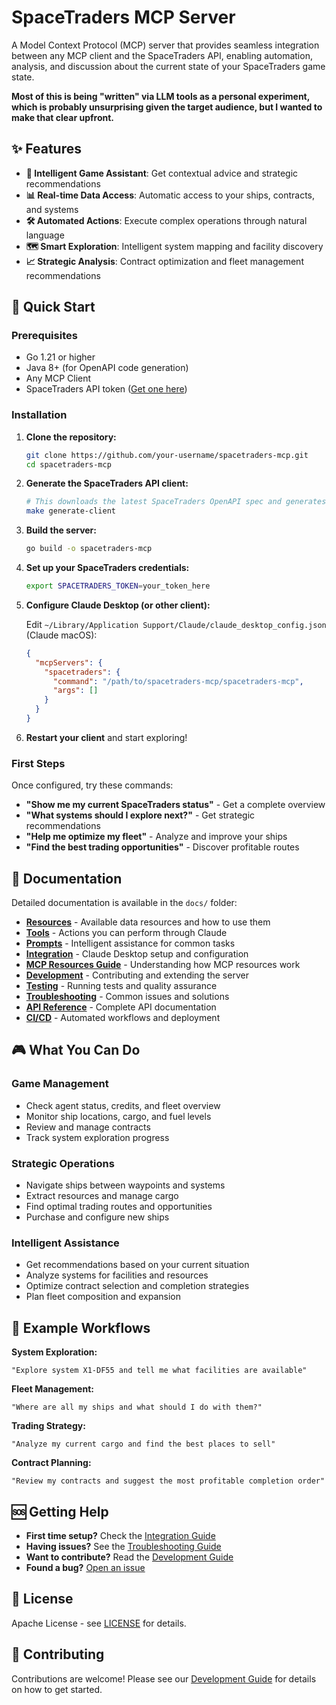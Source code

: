 # SpaceTraders MCP Server

A Model Context Protocol (MCP) server that provides seamless integration between any MCP client and the SpaceTraders API, enabling automation, analysis, and discussion about the current state of your SpaceTraders game state.

**Most of this is being "written" via LLM tools as a personal experiment, which is probably unsurprising given the target audience, but I wanted to make that clear upfront.**

## ✨ Features

- **🤖 Intelligent Game Assistant**: Get contextual advice and strategic recommendations
- **📊 Real-time Data Access**: Automatic access to your ships, contracts, and systems
- **🛠️ Automated Actions**: Execute complex operations through natural language
- **🗺️ Smart Exploration**: Intelligent system mapping and facility discovery
- **📈 Strategic Analysis**: Contract optimization and fleet management recommendations

## 🚀 Quick Start

### Prerequisites

- Go 1.21 or higher
- Java 8+ (for OpenAPI code generation)
- Any MCP Client
- SpaceTraders API token ([Get one here](https://spacetraders.io))

### Installation

1. **Clone the repository:**
   ```bash
   git clone https://github.com/your-username/spacetraders-mcp.git
   cd spacetraders-mcp
   ```

2. **Generate the SpaceTraders API client:**
   ```bash
   # This downloads the latest SpaceTraders OpenAPI spec and generates the Go client
   make generate-client
   ```

3. **Build the server:**
   ```bash
   go build -o spacetraders-mcp
   ```

4. **Set up your SpaceTraders credentials:**
   ```bash
   export SPACETRADERS_TOKEN=your_token_here
   ```

5. **Configure Claude Desktop (or other client):**
   
   Edit `~/Library/Application Support/Claude/claude_desktop_config.json` (Claude macOS):
   ```json
   {
     "mcpServers": {
       "spacetraders": {
         "command": "/path/to/spacetraders-mcp/spacetraders-mcp",
         "args": []
       }
     }
   }
   ```

4. **Restart your client** and start exploring!

### First Steps

Once configured, try these commands:

- **"Show me my current SpaceTraders status"** - Get a complete overview
- **"What systems should I explore next?"** - Get strategic recommendations  
- **"Help me optimize my fleet"** - Analyze and improve your ships
- **"Find the best trading opportunities"** - Discover profitable routes

## 📖 Documentation

Detailed documentation is available in the `docs/` folder:

- **[Resources](docs/resources.md)** - Available data resources and how to use them
- **[Tools](docs/tools.md)** - Actions you can perform through Claude
- **[Prompts](docs/prompts.md)** - Intelligent assistance for common tasks
- **[Integration](docs/integration.md)** - Claude Desktop setup and configuration
- **[MCP Resources Guide](docs/mcp-resources.md)** - Understanding how MCP resources work
- **[Development](docs/development.md)** - Contributing and extending the server
- **[Testing](docs/testing.md)** - Running tests and quality assurance
- **[Troubleshooting](docs/troubleshooting.md)** - Common issues and solutions
- **[API Reference](docs/api-reference.md)** - Complete API documentation
- **[CI/CD](docs/cicd.md)** - Automated workflows and deployment

## 🎮 What You Can Do

### Game Management
- Check agent status, credits, and fleet overview
- Monitor ship locations, cargo, and fuel levels
- Review and manage contracts
- Track system exploration progress

### Strategic Operations
- Navigate ships between waypoints and systems
- Extract resources and manage cargo
- Find optimal trading routes and opportunities
- Purchase and configure new ships

### Intelligent Assistance
- Get recommendations based on your current situation
- Analyze systems for facilities and resources
- Optimize contract selection and completion strategies
- Plan fleet composition and expansion

## 🔗 Example Workflows

**System Exploration:**
```
"Explore system X1-DF55 and tell me what facilities are available"
```

**Fleet Management:**
```
"Where are all my ships and what should I do with them?"
```

**Trading Strategy:**
```
"Analyze my current cargo and find the best places to sell"
```

**Contract Planning:**
```
"Review my contracts and suggest the most profitable completion order"
```

## 🆘 Getting Help

- **First time setup?** Check the [Integration Guide](docs/integration.md)
- **Having issues?** See the [Troubleshooting Guide](docs/troubleshooting.md)
- **Want to contribute?** Read the [Development Guide](docs/development.md)
- **Found a bug?** [Open an issue](https://github.com/your-username/spacetraders-mcp/issues)

## 📜 License

Apache License - see [LICENSE](LICENSE) for details.

## 🤝 Contributing

Contributions are welcome! Please see our [Development Guide](docs/development.md) for details on how to get started.
